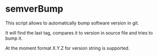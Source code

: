 # semverBump
This script allows to automatically bump software version in git.

It will find the last tag, compares it to version in source file and tries to bump it.

At the moment format X.Y.Z for version string is supported.
